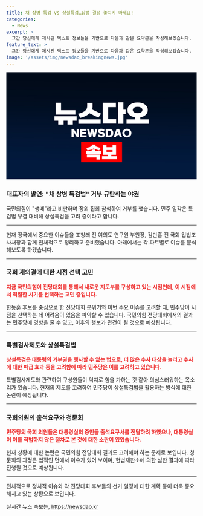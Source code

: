 ```yaml
---
title: 채 상병 특검 vs 상설특검…잠정 결정 놓치지 마세요!
categories:
  - News
excerpt: >
  그간 당신에게 제시된 텍스트 정보들을 기반으로 다음과 같은 요약문을 작성해보겠습니다.  국민의힘과 민주당의 전당대회를 향한 관심이 뜨겁다. 이는 대통령의 채상병 특검법 거부와 관련한 논의를 끌어올린 것으로 보인다. 특히 국민의힘은 특검법의 부결을 대비해 상설특검을 고려하고 있으며, 민주당은 전당대회를 통해 대선후보 및 정책 등 다양한 이슈를 다루고 있다. 한편, 민주당 내에서는 최고위원 후보 선출을 통해 이재명 전 대표의 일극체제에 대한 관심이 높아지고 있으나, 기대치에 대한 의구심도 존재한다. 미래권력으로 인한 대권 후보 선거일 1년 반 이내에 대표직을 내려놔야 하는 문제에 대한 논란도 나오고 있다.  이상이 요약문이며, 150자 이내로 요약을 완료하였습니다.
feature_text: >
  그간 당신에게 제시된 텍스트 정보들을 기반으로 다음과 같은 요약문을 작성해보겠습니다.  국민의힘과 민주당의 전당대회를 향한 관심이 뜨겁다. 이는 대통령의 채상병 특검법 거부와 관련한 논의를 끌어올린 것으로 보인다. 특히 국민의힘은 특검법의 부결을 대비해 상설특검을 고려하고 있으며, 민주당은 전당대회를 통해 대선후보 및 정책 등 다양한 이슈를 다루고 있다. 한편, 민주당 내에서는 최고위원 후보 선출을 통해 이재명 전 대표의 일극체제에 대한 관심이 높아지고 있으나, 기대치에 대한 의구심도 존재한다. 미래권력으로 인한 대권 후보 선거일 1년 반 이내에 대표직을 내려놔야 하는 문제에 대한 논란도 나오고 있다.  이상이 요약문이며, 150자 이내로 요약을 완료하였습니다.
image: '/assets/img/newsdao_breakingnews.jpg'
---
```


<p><img src="/assets/img/newsdao_breakingnews.jpg" alt="ranknews 속보" /></p>

<h3>대표자의 발언: "채 상병 특검법" 거부 규탄하는 야권</h3>

<p>국민의힘이 "생떼"라고 비판하며 장외 집회 참석하여 거부를 했습니다. 민주 일각은 특검법 부결 대비해 상설특검을 고려 중이라고 합니다.</p>

<hr />

<p>현재 정국에서 중요한 이슈들을 조청래 전 여의도 연구원 부원장, 김만흠 전 국회 입법조사처장과 함께 전체적으로 정리하고 준비했습니다. 아래에서는 각 파트별로 이슈를 분석해보도록 하겠습니다.</p>

<hr />

<h3>국회 재의결에 대한 시점 선택 고민</h3>

<p><b><span style="color: #ee2323;">지금 국민의힘이 전당대회를 통해서 새로운 지도부를 구성하고 있는 시점인데, 이 시점에서 적절한 시기를 선택하는 고민 중입니다.</span></b></p>

<p>한동훈 후보를 중심으로 한 전당대회 분위기와 이번 주요 이슈를 고려할 때, 민주당이 시점을 선택하는 데 어려움이 있음을 파악할 수 있습니다. 국민의힘 전당대회에서의 결과는 민주당에 영향을 줄 수 있고, 이후의 행보가 관건이 될 것으로 예상됩니다.</p>

<hr />

<h3>특별검사제도와 상설특검법</h3>

<p><b><span style="color: #ee2323;">상설특검은 대통령의 거부권을 행사할 수 없는 법으로, 더 많은 수사 대상을 늘리고 수사에 대한 파급 효과 등을 고려함에 따라 민주당은 이를 고려하고 있습니다.</span></b></p>

<p>특별검사제도와 관련하여 구성원들이 억지로 힘을 가하는 것 같아 의심스러워하는 목소리가 있습니다. 현재의 제도를 고려하여 민주당이 상설특검법을 활용하는 방식에 대한 논란이 예상됩니다.</p>

<hr />

<h3>국회의원의 출석요구와 청문회</h3>

<p><b><span style="color: #ee2323;">민주당의 국회 의원들은 대통령실의 증인들 출석요구서를 전달하려 하였으나, 대통령실이 이를 적법하지 않은 절차로 본 것에 대한 소란이 있었습니다.</span></b></p>

<p>현재 상황에 대한 논란은 국민의힘 전당대회 결과도 고려해야 하는 문제로 보입니다. 청문회의 과정은 법적인 면에서 이슈가 있어 보이며, 헌법재판소에 의한 심판 결과에 따라 진행될 것으로 예상됩니다.</p>

<hr />

<p>전체적으로 정치적 이슈와 각 전당대회 후보들의 선거 일정에 대한 계획 등이 더욱 중요해지고 있는 상황으로 보입니다.</p>
실시간 뉴스 속보는, <a href="https://newsdao.kr" rel="dofollow">https://newsdao.kr</a>


